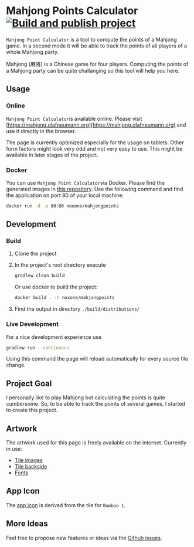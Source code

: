 # Mahjong Points Calculator [![Build and publish project](https://github.com/noxone/mahjong-point-calculator/actions/workflows/publish-project.yml/badge.svg?event=push)](https://github.com/noxone/mahjong-point-calculator/actions/workflows/publish-project.yml)

``Mahjong Point Calculator`` is a tool to compute the points of a Mahjong game. In a second mode it will be able to track the points of all players of a whole Mahjong party.

Mahjong (麻將) is a Chinese game for four players. Computing the points of a Mahjong party can be quite challanging so this tool will help you here. 

## Usage

### Online

``Mahjong Point Calculator``is available online. Please visit [https://mahjong.olafneumann.org](https://mahjong.olafneumann.org) and use it directly in the browser.

The page is currently optimized especially for the usage on tablets. Other form factors might look very odd and not very easy to use. This might be available in later stages of the project.

### Docker

You can use ``Mahjong Point Calculator``via Docker. Please find the generated images in [this repository](https://hub.docker.com/r/noxone/mahjongpoints). Use the following command and find the application on port 80 of your local machine:

```bash
docker run -d -p 80:80 noxone/mahjongpoints
```


## Development

### Build

1. Clone the project
2. In the project's root directory execute

   ```bash
   gradlew clean build
   ```

   Or use docker to build the project:

   ```bash
   docker build . -t noxone/mahjongpoints
   ```

3. Find the output in directory ``./build/distributions/``

### Live Development

For a nice development experience use

```bash
gradlew run --continuous
```

Using this command the page will reload automatically for every source file change.

## Project Goal

I personally like to play Mahjong but calculating the points is quite cumbersome. So, to be able to track the points of several games, I started to create this project.

## Artwork

The artwork used for this page is freely available on the internet. Currently in use:

- [Tile images](./art/tiles/README.md)
- [Tile backside](./art/backside/README.md)
- [Fonts](./art/fonts/README.md)

## App Icon

The [app icon](./art/icon//README.md) is derived from the tile for ``Bamboo 1``. 

## More Ideas

Feel free to propose new features or ideas via the [Github issues](https://github.com/noxone/mahjong-point-calculator/issues).

